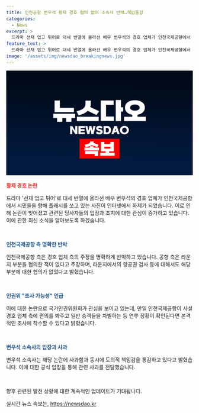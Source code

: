 ```yaml
---
title: 인천공항 변우석 황제 경호 협의 없어 소속사 반박…책임통감
categories:
  - News
excerpt: >
  드라마 선재 업고 튀어로 대세 반열에 올라선 배우 변우석의 경호 업체가 인천국제공항에서 시민들을 향해 플래쉬를 쏘는 논란이 불거졌다. 경비업체는 협의가 있었다고 주장했지만 인천국제공항은 반박했고, 인권위는 차별 정황에 대한 조사 가능성을 시사했다. 변우석 소속사는 사과했으며, 논란은 계속되고 있다. 인천국제공항과 경호업체 간의 협의 여부와 인권 침해 관련 논란이 확산 중이다.
feature_text: >
  드라마 선재 업고 튀어로 대세 반열에 올라선 배우 변우석의 경호 업체가 인천국제공항에서 시민들을 향해 플래쉬를 쏘는 논란이 불거졌다. 경비업체는 협의가 있었다고 주장했지만 인천국제공항은 반박했고, 인권위는 차별 정황에 대한 조사 가능성을 시사했다. 변우석 소속사는 사과했으며, 논란은 계속되고 있다. 인천국제공항과 경호업체 간의 협의 여부와 인권 침해 관련 논란이 확산 중이다.
image: '/assets/img/newsdao_breakingnews.jpg'
---
```


<p><img src="/assets/img/newsdao_breakingnews.jpg" alt="ontimetimes 속보" /></p>

<p><b><span style="color: #ee2323;">황제 경호 논란</span></b></p>

<p>드라마 '선재 업고 튀어'로 대세 반열에 올라선 배우 변우석의 경호 업체가 인천국제공항에서 시민들을 향해 플래시를 쏘고 있는 사진이 인터넷에서 화제가 되었습니다. 이로 인해 논란이 빚어졌고 관련된 당사자들의 입장과 조치에 대한 관심이 증가하고 있습니다. 이에 관한 최신 소식을 알아보도록 하겠습니다.</p>

<p data-ke-size="size16">&nbsp;</p>

<p><b><span style="color: #1a5490;">인천국제공항 측 명확한 반박</span></b></p>

<p>인천국제공항 측은 경호 업체 측의 주장을 명확하게 반박하고 있습니다. 공항 측은 라운지 부분을 협의한 적이 없다고 주장하며, 라운지에서의 항공권 검사 등에 대해서도 해당 부분에 대한 협의가 없었다고 밝혔습니다.</p>

<p data-ke-size="size16">&nbsp;</p>

<p><b><span style="color: #1a5490;">인권위 "조사 가능성" 언급</span></b></p>

<p>이에 대한 논란으로 국가인권위원회가 관심을 보이고 있는데, 만일 인천국제공항이 사설 경호 업체 측에 편의를 봐주고 일반 승객들을 차별하는 등 연루 정황이 확인된다면 본격적인 조사에 착수할 수 있다고 밝혔습니다.</p>

<p data-ke-size="size16">&nbsp;</p>

<p><b><span style="color: #1a5490;">변우석 소속사의 입장과 사과</span></b></p>

<p>변우석 소속사는 해당 논란에 사과함과 동시에 도의적 책임감을 통감하고 있다고 밝혔습니다. 이에 대한 공식 입장을 통해 관련 사과를 전달했습니다.</p>

<p data-ke-size="size16">&nbsp;</p>

<p>향후 관련된 발전 상황에 대한 계속적인 업데이트가 기대됩니다.</p>
실시간 뉴스 속보는, <a href="https://newsdao.kr" rel="dofollow">https://newsdao.kr</a>


